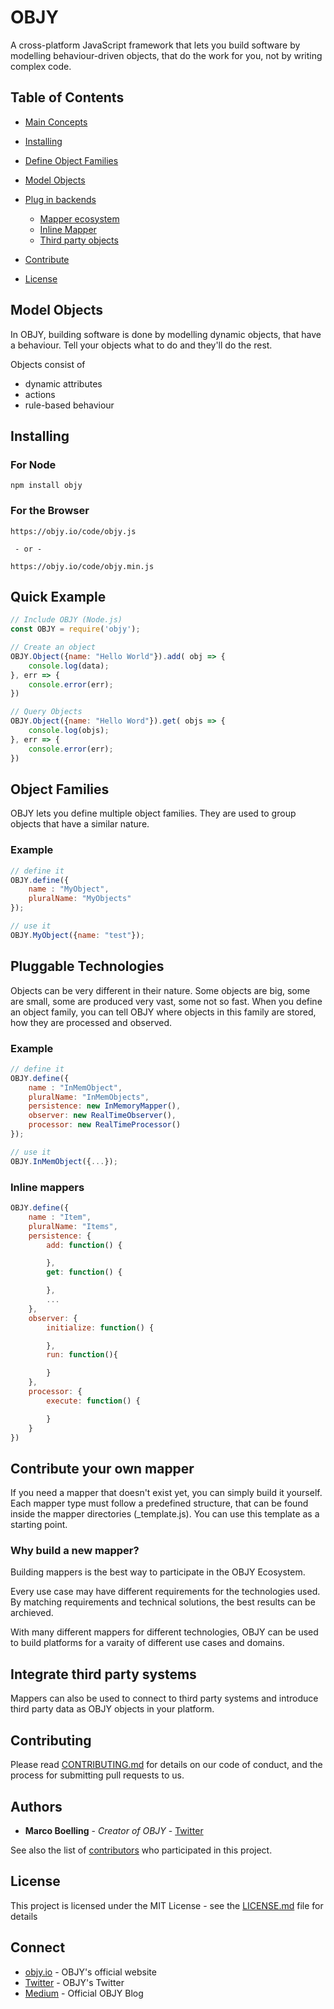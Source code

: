 # OBJY

A cross-platform JavaScript framework that lets you build software by modelling behaviour-driven objects, that do the work for you, not by writing complex code. 

## Table of Contents

- [Main Concepts](#Model-Objects)
- [Installing](#installing)
- [Define Object Families](#quick-example)
- [Model Objects](#quick-example)
- [Plug in backends](#quick-example)
	- [Mapper ecosystem](#quick-example)
	- [Inline Mapper](#quick-example)
	- [Third party objects](#quick-example)

- [Contribute](#object-families)
- [License](#license)

## Model Objects

In OBJY, building software is done by modelling dynamic objects, that have a behaviour. Tell your objects what to do and they'll do the rest.

Objects consist of

- dynamic attributes
- actions
- rule-based behaviour


## Installing

### For Node

```shell
npm install objy
```

### For the Browser


```shell
https://objy.io/code/objy.js

 - or -

https://objy.io/code/objy.min.js
```



## Quick Example


```javascript
// Include OBJY (Node.js)
const OBJY = require('objy');

// Create an object
OBJY.Object({name: "Hello World"}).add( obj => {
	console.log(data);
}, err => {
	console.error(err);
})

// Query Objects
OBJY.Object({name: "Hello Word"}).get( objs => {
	console.log(objs);
}, err => {
	console.error(err);
})
```


## Object Families

OBJY lets you define multiple object families. They are used to group objects that have a similar nature.

### Example
```javascript
// define it
OBJY.define({
	name : "MyObject",
	pluralName: "MyObjects"
});

// use it
OBJY.MyObject({name: "test"});
```


## Pluggable Technologies

Objects can be very different in their nature. Some objects are big, some are small, some are produced very vast, some not so fast.
When you define an object family, you can tell OBJY where objects in this family are stored, how they are processed and observed.

### Example
```javascript
// define it
OBJY.define({
	name : "InMemObject",
	pluralName: "InMemObjects",
	persistence: new InMemoryMapper(),
	observer: new RealTimeObserver(),
	processor: new RealTimeProcessor()
});

// use it
OBJY.InMemObject({...});
```

### Inline mappers




```javascript
OBJY.define({
	name : "Item",
	pluralName: "Items",
	persistence: {
		add: function() {

		},
		get: function() {

		},
		...
	},
	observer: {
		initialize: function() {

		},
		run: function(){

		}
	},
	processor: {
		execute: function() {

		}
	}
})
```


## Contribute your own mapper

If you need a mapper that doesn't exist yet, you can simply build it yourself. Each mapper type must follow a predefined structure, that can be found inside the mapper directories (_template.js). You can use this template as a starting point.

### Why build a new mapper?

Building mappers is the best way to participate in the OBJY Ecosystem. 

Every use case may have different requirements for the technologies used. By matching requirements and technical solutions, the best results can be archieved.

With many different mappers for different technologies, OBJY can be used to build platforms for a varaity of different use cases and domains.

## Integrate third party systems

Mappers can also be used to connect to third party systems and introduce third party data as OBJY objects in your platform.


## Contributing

Please read [CONTRIBUTING.md](https://gist.github.com/PurpleBooth/b24679402957c63ec426) for details on our code of conduct, and the process for submitting pull requests to us.


## Authors

* **Marco Boelling** - *Creator of OBJY* - [Twitter](https://twitter.com/marcoboelling)

See also the list of [contributors](https://github.com/your/project/contributors) who participated in this project.

## License

This project is licensed under the MIT License - see the [LICENSE.md](LICENSE.md) file for details

## Connect

* [objy.io](https://objy.io) - OBJY's official website
* [Twitter](https://www.twitter.com/objyio) - OBJY's Twitter
* [Medium](https://medium.com/objy-io) - Official OBJY Blog

